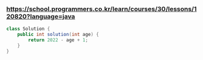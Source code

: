 ### https://school.programmers.co.kr/learn/courses/30/lessons/120820?language=java

```java
class Solution {
    public int solution(int age) {
        return 2022 - age + 1;
    }
}
```